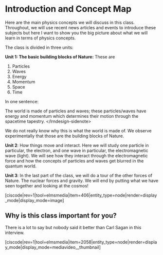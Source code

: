 # Introduction and Concept Map

Here are the main physics concepts we will discuss in this class. Throughout, we will use recent news articles and events to introduce these subjects but here I want to show you the big picture about what we will learn in terms of physics concepts.

The class is divided in three units:

**Unit 1: The basic building blocks of Nature:** These are

1. Particles
2. Waves
3. Energy
4. Momentum
5. Space
6. Time

In one sentence:

The world is made of particles and waves; these particles/waves have energy and momentum which determines their motion through the spacetime tapestry. &lt;/lrndesign-sidenote&gt;

We do not really know why this is what the world is made of. We observe experimentally that those are the building blocks of Nature.

**Unit 2**: How things move and interact. Here we will study one particle in particular, the electron, and one wave in particular, the electromagnetic wave \(light\). We will see how they interact through the electromagnetic force and how the concepts of particles and waves get blurred in the quantum world.

**Unit 3**: In the last part of the class, we will do a tour of the other forces of Nature. The nuclear forces and gravity. We will end by putting what we have seen together and looking at the cosmos!

\[ciscode\|rev=1\|tool=elmsmedia\|item=406\|entity\_type=node\|render=display\_mode\|display\_mode=image\]

## Why is this class important for you?

There is a lot to say but nobody said it better than Carl Sagan in this interview.

\[ciscode\|rev=1\|tool=elmsmedia\|item=2058\|entity\_type=node\|render=display\_mode\|display\_mode=mediavideo\_\_thumbnail\]

